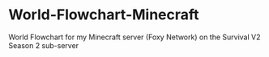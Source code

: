 # World-Flowchart-Minecraft
World Flowchart for my Minecraft server (Foxy Network) on the Survival V2 Season 2 sub-server
